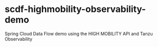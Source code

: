 # scdf-highmobility-observability-demo
Spring Cloud Data Flow demo using the HIGH MOBILITY API and Tanzu Observability
